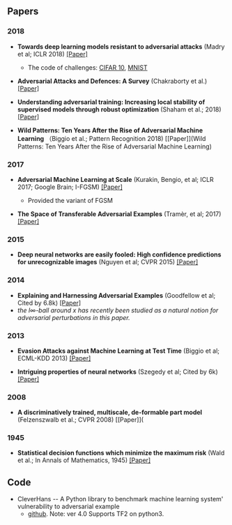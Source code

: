 

## Papers

### 2018

* **Towards deep learning models resistant to adversarial attacks** (Madry et al; ICLR 2018) [[Paper]](https://arxiv.org/pdf/1706.06083.pdf)
  * The code of challenges: [CIFAR 10](https://github.com/MadryLab/cifar10_challenge), [MNIST](https://github.com/MadryLab/mnist_challenge)

* **Adversarial Attacks and Defences: A Survey** (Chakraborty et al.) [[Paper]](https://arxiv.org/pdf/1810.00069.pdf)

* **Understanding adversarial training: Increasing local stability of supervised models through robust optimization** (Shaham et al.; 2018) [[Paper]](https://arxiv.org/pdf/1511.05432.pdf)

* **Wild Patterns: Ten Years After the Rise of Adversarial Machine Learning** （Biggio et al.; Pattern Recognition 2018) [[Paper]](Wild Patterns: Ten Years After the Rise of Adversarial Machine Learning)
### 2017

* **Adversarial Machine Learning at Scale** (Kurakin, Bengio, et al; ICLR 2017; Google Brain; I-FGSM) [[Paper]](https://arxiv.org/pdf/1611.01236.pdf)
  * Provided the variant of FGSM

* **The Space of Transferable Adversarial Examples** (Tramèr, et al; 2017) [[Paper]](https://arxiv.org/pdf/1704.03453.pdf)

### 2015

* **Deep neural networks are easily fooled: High confidence predictions for unrecognizable images** (Nguyen et al; CVPR 2015) [[Paper]](https://arxiv.org/pdf/1412.1897.pdf)

### 2014

* **Explaining and Harnessing Adversarial Examples** (Goodfellow et al; Cited by 6.8k) [[Paper]](https://arxiv.org/pdf/1412.6572.pdf)
 * *the l∞-ball around x has recently been studied as a natural notion for adversarial perturbations in this paper.*

### 2013

* **Evasion Attacks against Machine Learning at Test Time** (Biggio et al; ECML-KDD 2013) [[Paper]](https://arxiv.org/pdf/1708.06131)

* **Intriguing properties of neural networks** (Szegedy et al; Cited by 6k) [[Paper]](https://arxiv.org/pdf/1312.6199.pdf)

### 2008

* **A discriminatively trained, multiscale, de-formable part model** (Felzenszwalb et al.; CVPR 2008) [[Paper]](

### 1945

* **Statistical decision functions which minimize the maximum risk** (Wald et al.; In Annals of Mathematics, 1945) [[Paper]](https://booksc.xyz/book/32516015/33b0de)

## Code

* CleverHans -- A Python library to benchmark machine learning system' vulnerability to adversarial example
  * [github](https://github.com/cleverhans-lab/cleverhans). Note: ver 4.0 Supports TF2 on python3.
